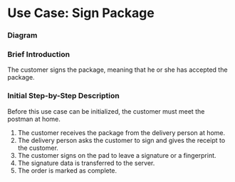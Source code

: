# Use Case: Sign Package

### Diagram


### Brief Introduction
The customer signs the package, meaning that he or she has accepted the package.


### Initial Step-by-Step Description
Before this use case can be initialized, the customer must meet the postman at home.

1. The customer receives the package from the delivery person at home.
2. The delivery person asks the customer to sign and gives the receipt to the customer.
4. The customer signs on the pad to leave a signature or a fingerprint.
5. The signature data is transferred to the server.
6. The order is marked as complete.